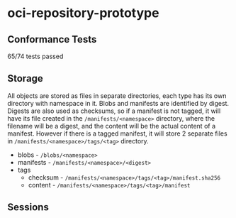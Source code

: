 # oci-repository-prototype
## Conformance Tests
65/74 tests passed
## Storage
All objects are stored as files in separate directories, each type has its own directory with namespace in it. Blobs and manifests are identified by digest. Digests are also used as checksums, so if a manifest is not tagged, it will have its file created in the `/manifests/<namespace>` directory, where the filename will be a digest, and the content will be the actual content of a manifest. However if there is a tagged manifest, it will store 2 separate files in `/manifests/<namespace>/tags/<tag>` directory.
- blobs - `/blobs/<namespace>`
- manifests - `/manifests/<namespace>/<digest>`
- tags
  - checksum - `/manifests/<namespace>/tags/<tag>/manifest.sha256`
  - content - `/manifests/<namespace>/tags/<tag>/manifest`
## Sessions

